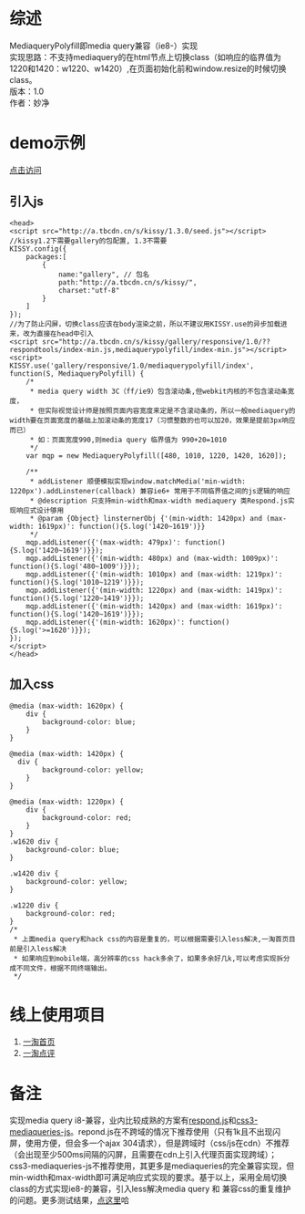 # 综述
MediaqueryPolyfill即media query兼容（ie8-）实现     
实现思路：不支持mediaquery的在html节点上切换class（如响应的临界值为1220和1420：w1220、w1420）,在页面初始化前和window.resize的时候切换class。    
版本：1.0    
作者：妙净
# demo示例
 [点击访问](http://miaojing.github.io/responsive/1.0/demo/mediaquerypolyfill.html)
## 引入js
    <head>
    <script src="http://a.tbcdn.cn/s/kissy/1.3.0/seed.js"></script>
    //kissy1.2下需要gallery的包配置, 1.3不需要
    KISSY.config({
        packages:[
            {
                name:"gallery", // 包名
                path:"http://a.tbcdn.cn/s/kissy/",
                charset:"utf-8"
            }
        ]
    });
    //为了防止闪屏，切换class应该在body渲染之前，所以不建议用KISSY.use的异步加载进来，改为直接在head中引入
    <script src="http://a.tbcdn.cn/s/kissy/gallery/responsive/1.0/??respondtools/index-min.js,mediaquerypolyfill/index-min.js"></script>
    <script>
    KISSY.use('gallery/responsive/1.0/mediaquerypolyfill/index', function(S, MediaqueryPolyfill) {
        /*
         * media query width 3C（ff/ie9）包含滚动条,但webkit内核的不包含滚动条宽度，
         * 但实际视觉设计师是按照页面内容宽度来定是不含滚动条的，所以一般mediaquery的width要在页面宽度的基础上加滚动条的宽度17（习惯整数的也可以加20，效果是提前3px响应而已）
         * 如：页面宽度990,则media query 临界值为 990+20=1010
         */
        var mqp = new MediaqueryPolyfill([480, 1010, 1220, 1420, 1620]);

        /**
         * addListener 顺便模拟实现window.matchMedia('min-width: 1220px').addLinstener(callback) 兼容ie6+ 常用于不同临界值之间的js逻辑的响应
         * @description 只支持min-width和max-width mediaquery 类Respond.js实现响应式设计够用
         * @param {Object} linsternerObj {'(min-width: 1420px) and (max-width: 1619px)': function(){S.log('1420~1619')}}
         */
        mqp.addListener({'(max-width: 479px)': function(){S.log('1420~1619')}});
        mqp.addListener({'(min-width: 480px) and (max-width: 1009px)': function(){S.log('480~1009')}});
        mqp.addListener({'(min-width: 1010px) and (max-width: 1219px)': function(){S.log('1010~1219')}});
        mqp.addListener({'(min-width: 1220px) and (max-width: 1419px)': function(){S.log('1220~1419')}});
        mqp.addListener({'(min-width: 1420px) and (max-width: 1619px)': function(){S.log('1420~1619')}});
        mqp.addListener({'(min-width: 1620px)': function(){S.log('>=1620')}});
    });
    </script>
    </head>

## 加入css 
    @media (max-width: 1620px) {
        div {
            background-color: blue;
        }
    }

    @media (max-width: 1420px) {
      div {
            background-color: yellow;
        }
    } 

    @media (max-width: 1220px) {
        div {
            background-color: red;
        }
    }
    .w1620 div {
        background-color: blue;
    }

    .w1420 div {
        background-color: yellow;
    }

    .w1220 div {
        background-color: red;
    }
    /*
     * 上面media query和hack css的内容是重复的，可以根据需要引入less解决,一淘首页目前是引入less解决
     * 如果响应到mobile端，高分辨率的css hack多余了，如果多余好几k,可以考虑实现拆分成不同文件，根据不同终端输出。
     */
    
# 线上使用项目
1. [一淘首页](http://www.etao.com)
2. [一淘点评](http://dianping.etao.com)

# 备注

实现media query i8-兼容，业内比较成熟的方案有[respond.js](https://github.com/scottjehl/Respond)和[css3-mediaqueries-js](https://github.com/livingston/css3-mediaqueries-js)。repond.js在不跨域的情况下推荐使用（只有1k且不出现闪屏，使用方便，但会多一个ajax 304请求），但是跨域时（css/js在cdn）不推荐（会出现至少500ms间隔的闪屏，且需要在cdn上引入代理页面实现跨域）；css3-mediaqueries-js不推荐使用，其更多是mediaqueries的完全兼容实现，但min-width和max-width即可满足响应式实现的要求。基于以上，采用全局切换class的方式实现ie8-的兼容，引入less解决media query 和 兼容css的重复维护的问题。更多测试结果，[点这里](http://ux.etao.com/posts/686)哈


